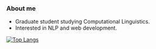 ### About me

- Graduate student studying Computational Linguistics.  
- Interested in NLP and web development.  

[![Top Langs](https://github-readme-stats.vercel.app/api/top-langs/?username=dechrissen&langs_count=10&exclude_repo=derekandersen.net&layout=compact&theme=tokyonight)](https://github.com/dechrissen/github-readme-stats)
